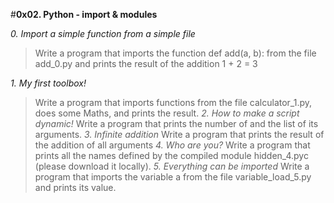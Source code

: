 #**0x02. Python - import & modules**

*0. Import a simple function from a simple file*
> Write a program that imports the function def add(a, b): from the file add_0.py and prints the result of the addition 1 + 2 = 3

*1. My first toolbox!*
> Write a program that imports functions from the file calculator_1.py, does some Maths, and prints the result.
*2. How to make a script dynamic!*
> Write a program that prints the number of and the list of its arguments.
*3. Infinite addition*
> Write a program that prints the result of the addition of all arguments
*4. Who are you?*
> Write a program that prints all the names defined by the compiled module hidden_4.pyc (please download it locally).
*5. Everything can be imported*
> Write a program that imports the variable a from the file variable_load_5.py and prints its value.
